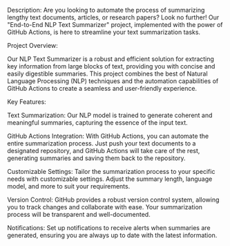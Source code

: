 Description:
Are you looking to automate the process of summarizing lengthy text documents, articles, or research papers? Look no further! Our "End-to-End NLP Text Summarizer" project, implemented with the power of GitHub Actions, is here to streamline your text summarization tasks.

Project Overview:

Our NLP Text Summarizer is a robust and efficient solution for extracting key information from large blocks of text, providing you with concise and easily digestible summaries. This project combines the best of Natural Language Processing (NLP) techniques and the automation capabilities of GitHub Actions to create a seamless and user-friendly experience.

Key Features:

Text Summarization: Our NLP model is trained to generate coherent and meaningful summaries, capturing the essence of the input text.

GitHub Actions Integration: With GitHub Actions, you can automate the entire summarization process. Just push your text documents to a designated repository, and GitHub Actions will take care of the rest, generating summaries and saving them back to the repository.

Customizable Settings: Tailor the summarization process to your specific needs with customizable settings. Adjust the summary length, language model, and more to suit your requirements.

Version Control: GitHub provides a robust version control system, allowing you to track changes and collaborate with ease. Your summarization process will be transparent and well-documented.

Notifications: Set up notifications to receive alerts when summaries are generated, ensuring you are always up to date with the latest information.

